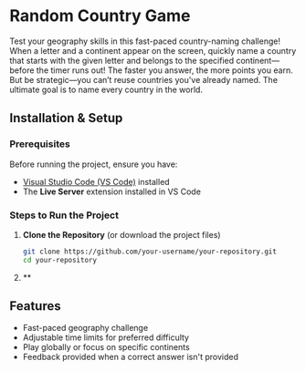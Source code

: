 # Random Country Game

Test your geography skills in this fast-paced country-naming challenge! When a letter and a continent appear on the screen, quickly name a country that starts with the given letter and belongs to the specified continent—before the timer runs out! The faster you answer, the more points you earn. But be strategic—you can’t reuse countries you've already named. The ultimate goal is to name every country in the world.

## Installation & Setup

### Prerequisites
Before running the project, ensure you have:
- [Visual Studio Code (VS Code)](https://code.visualstudio.com/download) installed
- The **Live Server** extension installed in VS Code

### Steps to Run the Project

1. **Clone the Repository** (or download the project files)
   ```bash
   git clone https://github.com/your-username/your-repository.git
   cd your-repository

2. ** 

## Features
- Fast-paced geography challenge
- Adjustable time limits for preferred difficulty
- Play globally or focus on specific continents
- Feedback provided when a correct answer isn't provided
